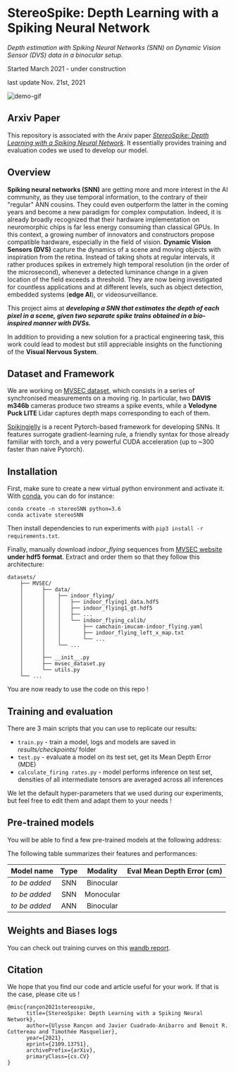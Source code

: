 # StereoSpike: Depth Learning with a Spiking Neural Network
*Depth estimation with Spiking Neural Networks (SNN) on Dynamic Vision Sensor (DVS) data in a binocular setup.*

Started March 2021 - under construction

last update Nov. 21st, 2021

![demo-gif](./sources/demo.gif)


## Arxiv Paper

This repository is associated with the Arxiv paper *[StereoSpike: Depth Learning with a Spiking Neural Network](https://arxiv.org/abs/2109.13751)*.
It essentially provides training and evaluation codes we used to develop our model. 


## Overview

**Spiking neural networks (SNN)** are getting more and more interest in the AI community, as they use temporal information, to the
contrary of their "regular" ANN cousins. They could even outperform the latter in the coming years and become a new paradigm for complex computation.
Indeed, it is already broadly recognized that their hardware implementation on neuromorphic chips is far less energy consuming
than classical GPUs. In this context, a growing number of innovators and constructors propose compatible hardware, especially
in the field of vision. **Dynamic Vision Sensors (DVS)** capture the dynamics of a scene and moving objects with inspiration from 
the retina. Instead of taking shots at regular intervals, it rather produces spikes in extremely high temporal resolution
(in the order of the microsecond), whenever a detected luminance change in a given location of the field exceeds a threshold.
They are now being investigated for countless applications and at different levels, such as object detection, embedded systems
(**edge AI**), or videosurveillance.

This project aims at ***developing a SNN that estimates the depth of each pixel in a scene, given
two separate spike trains obtained in a bio-inspired manner with DVSs.***

In addition to providing a new solution for a practical engineering task, this work could lead to modest but still appreciable 
insights on the functioning of the **Visual Nervous System**.


## Dataset and Framework

We are working on [MVSEC dataset](https://daniilidis-group.github.io/mvsec/), which consists in a series of synchronised
measurements on a moving rig. In particular, two **DAVIS m346b** cameras produce two streams a spike events, while a 
**Velodyne Puck LITE** Lidar captures depth maps corresponding to each of them.

[Spikingjelly](https://github.com/fangwei123456/spikingjelly) is a recent Pytorch-based framework for developing SNNs. 
It features surrogate gradient-learning rule, a friendly syntax for those already familiar with torch, and a very 
powerful CUDA acceleration (up to ~300 faster than naive Pytorch).


## Installation

First, make sure to create a new virtual python environment and activate it. With [conda](https://www.anaconda.com/), 
you can do for instance:
```shell
conda create -n stereoSNN python=3.6
conda activate stereoSNN
```

Then install dependencies to run experiments with ```pip3 install -r requirements.txt```.

Finally, manually download *indoor_flying* sequences from [MVSEC website](https://daniilidis-group.github.io/mvsec/) 
**under hdf5 format**. Extract and order them so that they follow this architecture:

```
datasets/
    ├── MVSEC/
    │      ├── data/
    │      │    ├── indoor_flying/
    │      │    │   ├── indoor_flying1_data.hdf5
    │      │    │   ├── indoor_flying1_gt.hdf5
    │      │    │   ├── ...
    │      │    │   └── indoor_flying_calib/
    │      │    │       ├── camchain-imucam-indoor_flying.yaml
    │      │    │       ├── indoor_flying_left_x_map.txt
    │      │    │       └── ...
    │      │    └── ...
    │      │
    │      ├── __init__.py
    │      ├── mvsec_dataset.py 
    │      └── utils.py
    └── ...  
```

You are now ready to use the code on this repo !


## Training and evaluation

There are 3 main scripts that you can use to replicate our results:
* ```train.py``` - train a model, logs and models are saved in *results/checkpoints/* folder
* ```test.py``` - evaluate a model on its test set, get its Mean Depth Error (MDE)
* ```calculate_firing rates.py``` - model performs inference on test set, densities of all intermediate tensors are averaged
across all inferences

We let the default hyper-parameters that we used during our experiments, but feel free to edit them and adapt them to your
needs !


## Pre-trained models

You will be able to find a few pre-trained models at the following address:

The following table summarizes their features and performances:

| Model name        | Type           | Modality    | Eval Mean Depth Error (cm) |
| ----------------- |:--------------:|:-----------:|:--------------------------:|
|  *to be added*                 | SNN            | Binocular   |                            |
|  *to be added*                 | SNN            | Monocular   |                            |
|  *to be added*                 | ANN            | Binocular   |                            |


## Weights and Biases logs

You can check out training curves on this [wandb report](https://wandb.ai/urancon/stereospike_temporal_study/reports/StereoSpike-yet-another-study--VmlldzoyMzUyODQ0?accessToken=w3neipg7h5i2lln6g5aliwsv08el4nf3zxxwpe4gmxx7rq5f032prsnz15zygvkl).


## Citation

We hope that you find our code and article useful for your work. If that is the case, please cite us !

```text
@misc{rançon2021stereospike,
      title={StereoSpike: Depth Learning with a Spiking Neural Network}, 
      author={Ulysse Rançon and Javier Cuadrado-Anibarro and Benoit R. Cottereau and Timothée Masquelier},
      year={2021},
      eprint={2109.13751},
      archivePrefix={arXiv},
      primaryClass={cs.CV}
}
```
